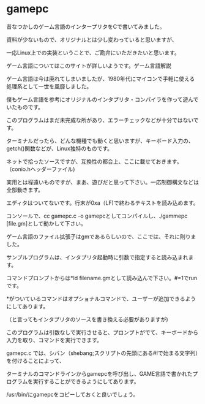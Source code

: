 # gamepc

昔なつかしのゲーム言語のインタープリタをCで書いてみました。

資料が少ないもので、オリジナルとは少し変わっていると思いますが、

一応Linux上での実装ということで、ご勘弁にいただきたいと思います。

ゲーム言語についてはこのサイトが詳しいようです。ゲーム言語解説

ゲーム言語は今は廃れてしまいましたが、1980年代にマイコンで手軽に使える処理系として一世を風靡しました。

僕もゲーム言語を参考にオリジナルのインタプリタ・コンパイラを作って遊んでいたものです。

このプログラムはまだ未完成な所があり、エラーチェックなどが十分ではないです。

ターミナルだったら、どんな機種でも動くと思いますが、キーボード入力の、getch()関数などが、Linux独特のものです。

ネットで拾ったソースですが、互換性の都合上、ここに載せておきます。（conio.hヘッダーファイル)

実用とは程遠いものですが、まあ、遊びだと思って下さい。一応制御構文などは全部動きます。

エディタはついてないです。行末が0xa（LF)で終わるテキストを読み込めます。

コンソールで、cc gamepc.c -o gamepcとしてコンパイルし、./gammepc [file.gm]として動かして下さい。

ゲーム言語のファイル拡張子はgmであるらしいので、ここでは、それに則りました。

サンプルプログラムは、インタプリタ起動時に引数で指定すると読み込まれます。

コマンドプロンプトからは*ld filename.gmとして読み込んで下さい。#=1でrunです。

*がついているコマンドはオプショナルコマンドで、ユーザーが追加できるようにしてあります。

（と言ってもインタプリタのソースを書き換える必要がありますが)

このプログラムは引数なしで実行させると、プロンプトがでて、キーボードから入力を取り、コマンドを実行できます。

gamepc.c では、シバン（shebang;スクリプトの先頭にある#!で始まる文字列）を付けることによって、

ターミナルのコマンドラインからgamepcを呼び出し、GAME言語で書かれたプログラムを実行することができるようにしてあります。

/usr/bin/にgamepcをコピーしておくと良いでしょう。
